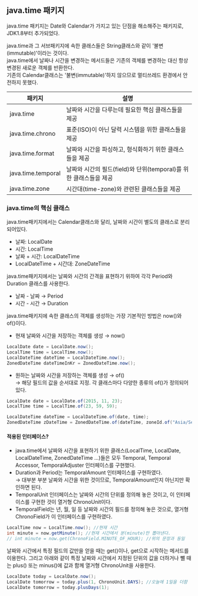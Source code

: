 ## java.time 패키지

java.time 패키지는 Date와 Calendar가 가지고 있는 단점을 해소해주는 패키지로, JDK1.8부터 추가되었다.

java.time과 그 서브패키지에 속한 클래스들은 String클래스와 같이 '불변(immutable)'이라는 것이다.<br>
java.time에서 날짜나 시간을 변경하는 메서드들은 기존의 객체를 변경하는 대신 항상 변경된 새로운 객체를 반환한다.<br>
기존의 Calendar클래스는 '불변(immutable)'하지 않으므로 멀티쓰레드 환경에서 안전하지 못했다.

패키지|설명
-|-
java.time|날짜와 시간을 다루는데 필요한 핵심 클래스들을 제공
java.time.chrono|표준(ISO)이 아닌 달력 시스템을 위한 클래스들을 제공
java.time.format|날짜와 시간을 파싱하고, 형식화하기 위한 클래스들을 제공
java.time.temporal|날짜와 시간의 필드(field)와 단위(temporal)를 위한 클래스들을 제공
java.time.zone|시간대(time-zone)와 관련된 클래스들을 제공

### java.time의 핵심 클래스
java.time패키지에서는 Calendar클래스와 달리, 날짜와 시간이 별도의 클래스로 분리되어있다.
* 날짜: LocalDate
* 시간: LocalTime
* 날짜 + 시간: LocalDateTime
* LocalDateTime + 시간대: ZoneDateTime

java.time패키지에서는 날짜와 시간의 간격을 표현하기 위하여 각각 Period와 Duration 클래스를 사용한다.
* 날짜 - 날짜 → Period
* 시간 - 시간 → Duration

java.time패키지에 속한 클래스의 객체를 생성하는 가장 기본적인 방법은 now()와 of()이다.
* 현재 날짜와 시간을 저장하는 객체를 생성 → now()
```java
LocalDate date = LocalDate.now();
LocalTime time = LocalTime.now();
LocalDateTime dateTime = LocalDateTime.now();
ZonedDateTime dateTimeInKr = ZonedDateTime.now();
```
* 원하는 날짜와 시간을 저장하는 객체를 생성 → of()<br>
  → 해당 필드의 값을 순서대로 지정. 각 클래스마다 다양한 종류의 of()가 정의되어 있다.
```java
LocalDate date = LocalDate.of(2015, 11, 23);
LocalTime time = LocalTime.of(23, 59, 59);

LocalDateTime dateTime = LocalDateTime.of(date, time);
ZonedDateTime zDateTime = ZonedDateTime.of(dateTime, zoneId.of("Asia/Seoul"));
```
#### 적용된 인터페이스?
* java.time에서 날짜와 시간을 표현하기 위한 클래스(LocalTime, LocalDate, LocalDateTime, ZonedDateTime ...)들은 모두 Temporal, Temporal Accessor, TemporalAdjuster 인터페이스를 구현했다.
* Duration과 Period는 TemporalAmount 인터페이스를 구현하였다.<br>
→ 대부분 부분 날짜와 시간을 위한 것이므로, TemporalAmount인지 아닌지만 확인하면 된다.
* TemporalUnit 인터페이스는 날짜와 시간의 단위를 정의해 놓은 것이고, 이 인터페이스를 구현한 것이 열거형 ChronoUnit이다.
* TemporalField는 년, 월, 일 등 날짜와 시간의 필드를 정의해 놓은 것으로, 열거형 ChronoField가 이 인터페이스를 구현하였다.
```java
LocalTime now = LocalTime.now(); //현재 시간
int minute = now.getMinute(); //현재 시간에서 분(minute)만 뽑아낸다.
// int minute = now.get(ChronoField.MINUTE_OF_HOUR); //위의 문장과 동일
```
날짜와 시간에서 특정 필드의 값만을 얻을 때는 get()이나, get으로 시작하는 메서드를 이용한다. 그리고 아래와 같이 특정 날짜와 시간에서 지정된 단위의 값을 더하거나 뺄 때는 plus() 또는 minus()에 값과 함께 열거형 ChronoUnit을 사용한다.
```java
LocalDate today = LocalDate.now();
LocalDate tomorrow = today.plus(1, ChronoUnit.DAYS); //오늘에 1일을 더함
LocalDate tomorrow = today.plusDays(1);
```